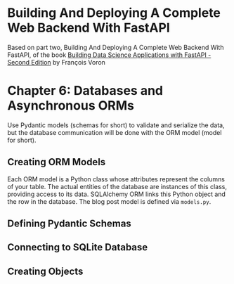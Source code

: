 Building And Deploying A Complete Web Backend With FastAPI
====================

Based on part two, Building And Deploying A Complete Web Backend With FastAPI, of the book [Building Data Science Applications with FastAPI - Second Edition](https://www.amazon.com/Building-Data-Science-Applications-FastAPI-ebook/dp/B0C9D1QYVX?qid=1692021319&refinements=p_27:Fran%C3%A7ois+Voron&s=digital-text&sr=1-1&text=Fran%C3%A7ois+Voron&linkCode=sl1&tag=mobilea00b2a6-20&linkId=751999f2c2a85565dbd749e640befa60&language=en_US&ref_=as_li_ss_tl) by François Voron

# Chapter 6: Databases and Asynchronous ORMs

Use Pydantic models (schemas for short) to validate and serialize the data, but the database communication will be done with the ORM model (model for short).

## Creating ORM Models
Each ORM model is a Python class whose attributes represent the columns of your table. The actual entities of the database are instances of this class, providing access to its data. SQLAlchemy ORM links this Python object and the row in the database. The blog post model is defined via `models.py`.

## Defining Pydantic Schemas

## Connecting to SQLite Database

## Creating Objects